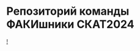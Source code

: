 # Репозиторий команды ФАКИшники СКАТ2024
[!](https://github.com/Suturin-Daniil/FAKI_SKAT2024/blob/main/PreliminaryDesign/Image.png)
